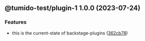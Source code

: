 ## @tumido-test/plugin-1 1.0.0 (2023-07-24)


### Features

* this is the current-state of backstage-plugins ([362cb78](https://github.com/tumido/test-npm-publish-migration/commit/362cb78cbca6c4cec033ba132c422f6776e4a5dd))
